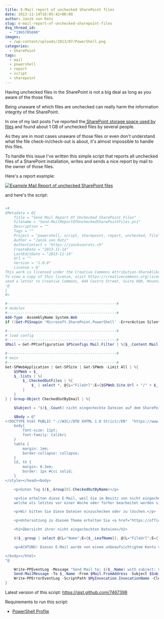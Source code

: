 ```yaml
---
title: E-Mail report of unchecked SharePoint files
date: 2013-11-14T16:05:42+00:00
author: Janik von Rotz
slug: e-mail-report-of-unchecked-sharepoint-files
dsq_thread_id:
  - "1965705690"
images:
  - /wp-content/uploads/2013/07/PowerShell.png
categories:
  - SharePoint
tags:
  - mail
  - powershell
  - report
  - script
  - sharepoint
---
```

Having unchecked files in the SharePoint is not a big deal as long as you aware of the those files.

Being unaware of which files are unchecked can really harm the information integrity of the SharePoint.

In one of my last posts I've reported the<a title="SharePoint File Reporting Done Right" href="https://janikvonrotz.ch/2013/10/10/sharepoint-file-reporting-done-right/" target="_blank"> SharePoint storage space used by files</a> and found about 1 GB of unchecked files by several people.

As they are in most cases unaware of those files or even don't understand what the file check-in/check-out is about, it's almost impossible to handle this files.

<!--more-->

To handle this issue I've written this simple script that reports all unchecked files of a SharePoint installation, writes and sends a nice report by mail to the owner of those files.

Here's a report example:

[![Example Mail Report of unchecked SharePoint files](/wp-content/uploads/2013/11/Example-Mail-Report-of-unchecked-SharePoint-files.png)](/wp-content/uploads/2013/11/Example-Mail-Report-of-unchecked-SharePoint-files.png)

and here's the script:

```powershell

<#
$Metadata = @{
	Title = "Send Mail Report Of Unchecked SharePoint Files"
	Filename = "Send-MailReportOfUncheckedSharePointFiles.ps1"
	Description = ""
	Tags = ""
	Project = "powershell, script, sharepoint, report, unchecked, file"
	Author = "Janik von Rotz"
	AuthorContact = "https://janikvonrotz.ch"
	CreateDate = "2013-11-14"
	LastEditDate = "2013-11-14"
	Url = ""
	Version = "1.0.0"
	License = @'
This work is licensed under the Creative Commons Attribution-ShareAlike 3.0 Switzerland License.
To view a copy of this license, visit https://creativecommons.org/licenses/by-sa/3.0/ch/ or
send a letter to Creative Commons, 444 Castro Street, Suite 900, Mountain View, California, 94041, USA.
'@
}
#>

#--------------------------------------------------#
# modules
#--------------------------------------------------#
Add-Type -AssemblyName System.Web
if ((Get-PSSnapin 'Microsoft.SharePoint.PowerShell' -ErrorAction SilentlyContinue) -eq $null){Add-PSSnapin 'Microsoft.SharePoint.PowerShell'}

#--------------------------------------------------#
# load config
#--------------------------------------------------#
$Mail = Get-PPConfiguration $PSconfigs.Mail.Filter | %{$_.Content.Mail | where{$_.Name -eq "Report Checked Out SharePoint Files"}} | select -first 1

#--------------------------------------------------#
# main
#--------------------------------------------------#
Get-SPWebApplication | Get-SPSite | Get-SPWeb -Limit All | %{
    $SPWeb = $_
    $_.lists | %{
        $_.CheckedOutFiles | %{
            $_ | select *, @{L="FileUrl";E={$SPWeb.Site.Url + "/" + $_.Url}}, @{L="SiteUrl";E={($SPWeb.Site.Url + "/" + $_.Url) -replace "[^/]+$",""}}
        }
    }
} | Group-Object CheckedOutByEmail | %{

    $Subject = "$($_.Count) nicht eingecheckte Dateien auf dem SharePoint"

    $Body = @"
<!DOCTYPE html PUBLIC "-//W3C//DTD XHTML 1.0 Strict//EN"  "https://www.w3.org/TR/xhtml1/DTD/xhtml1-strict.dtd"> <html xmlns="https://www.w3.org/1999/xhtml"> <head> <style>
    body{
        font-size: 11pt;
        font-family: Calibri
    }
    table {
        margin: 1em;
        border-collapse: collapse;
    }
    td, th {
        margin: 0.3em;
        border: 1px #ccc solid;
    }
</style></head><body>

    <p>Guten Tag $($_.Group[0].CheckedOutByName)</p>

    <p>Sie erhalten diese E-Mail, weil Sie im Besitz von nicht eingecheckten Dateien sind,</br>
    welche als letztes vor einer Woche oder fürher bearbeitet worden sind.</p>

    <p>Wir bitten Sie diese Dateien einzuchecken oder zu löschen.</p>

    <p>Untersützung zu diesem Thema erhalten Sie <a href="https://office.microsoft.com/de-ch/sharepoint-workspace-help/auschecken-und-einchecken-von-dokumenten-in-ein-dateitool-HA010356922.aspx">hier</a>.</p>

    <h2>Übersicht ihrer nicht eingecheckten Dateien</h2>

    $($_.group | select @{L="Name";E={$_.LeafName}}, @{L="FileUrl";E={"<a href='$($_.FileUrl)'>$($_.FileUrl)</a>"}}, @{L="SiteUrl";E={"<a href='$($_.SiteUrl)'>$($_.SiteUrl)</a>"}}, TimeLastModified, @{L="Size";E={Format-FileSize $_.Length}} | where{$_.TimeLastModified -lt $(Get-Date).AddDays(-7)} | ConvertTo-Html -Fragment)

    <p>ACHTUNG! Dieses E-Mail wurde von einem unbeaufsichtigtem Konto verschickt, Antworten an den Sender dieser E-Mail werden nicht bearbeitet.</p>

</body></html>
"@

    Write-PPEventLog -Message "Send Mail to: $($_.Name) with subject: $Subject" -Source "Send Mail Report Of Unchecked SharePoint Files" -WriteMessage
    Send-MailMessage -To $_.Name -From $Mail.FromAddress -Subject $Subject -Body ([System.Web.HttpUtility]::HtmlDecode($Body)) -SmtpServer $Mail.OutSmtpServer -BodyAsHtml -Priority High -Encoding ([System.Text.Encoding]::UTF8)
    Write-PPErrorEventLog -ScriptPath $MyInvocation.InvocationName -ClearErrorVariable
}
```

Latest version of this script: <a href="https://gist.github.com/7467398" target="_blank">https://gist.github.com/7467398</a>

Requirements to run this script:

<ul>
    <li><a href="https://github.com/janikvonrotz/PowerShell-Profile" target="_blank">PowerShell Profile</a></li>
</ul>